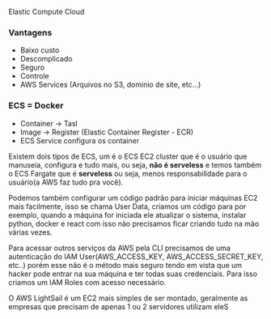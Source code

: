 
Elastic Compute Cloud

### Vantagens
* Baixo custo
* Descomplicado
* Seguro
* Controle
* AWS Services (Arquivos no S3, dominio de site, etc...)



### ECS = Docker
* Container -> Tasl
* Image -> Register (Elastic Container Register - ECR)
* ECS Service configura os container

Existem dois tipos de ECS, um é o ECS EC2 cluster que é o usuário que manuseia, configura e tudo mais, ou seja, **não é serveless** e temos também o ECS Fargate que é **serveless** ou seja, menos responsabilidade para o usuário(a AWS faz tudo pra você).

Podemos também configurar um código padrão para iniciar máquinas EC2 mais facilmente, isso se chama User Data, criamos um código para por exemplo, quando a máquina for iniciada ele atualizar o sistema, instalar python, docker e react com isso não precisamos ficar criando tudo na mão várias vezes.

Para acessar outros serviços da AWS pela CLI precisamos de uma autenticação do IAM User(AWS_ACCESS_KEY, AWS_ACCESS_SECRET_KEY, etc..) porém esse não é o método mais seguro tendo em vista que um hacker pode entrar na sua máquina e ter todas suas credenciais. Para isso criamos um IAM Roles com acesso necessário.

O AWS LightSail é um EC2 mais simples de ser montado, geralmente as empresas que precisam de apenas 1 ou 2 servidores utilizam eleS

